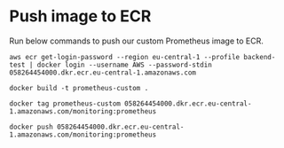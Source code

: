 # Push image to ECR
Run below commands to push our custom Prometheus image to ECR.
```
aws ecr get-login-password --region eu-central-1 --profile backend-test | docker login --username AWS --password-stdin 058264454000.dkr.ecr.eu-central-1.amazonaws.com
```

```
docker build -t prometheus-custom .
```

```
docker tag prometheus-custom 058264454000.dkr.ecr.eu-central-1.amazonaws.com/monitoring:prometheus
```

```
docker push 058264454000.dkr.ecr.eu-central-1.amazonaws.com/monitoring:prometheus
```